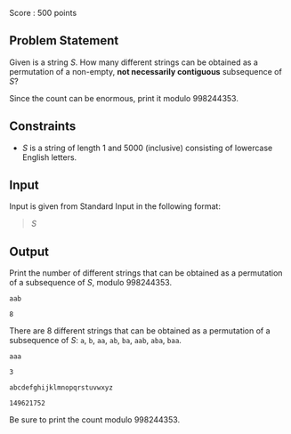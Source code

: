 Score : $500$ points

## Problem Statement

Given is a string $S$. How many different strings can be obtained as a permutation of a non-empty, **not necessarily contiguous** subsequence of $S$?

Since the count can be enormous, print it modulo $998244353$.

## Constraints

- $S$ is a string of length $1$ and $5000$ (inclusive) consisting of lowercase English letters.

## Input

Input is given from Standard Input in the following format:

> $S$

## Output

Print the number of different strings that can be obtained as a permutation of a subsequence of $S$, modulo $998244353$.

```input1
aab
```

```output1
8
```

There are $8$ different strings that can be obtained as a permutation of a subsequence of $S$: `a`, `b`, `aa`, `ab`, `ba`, `aab`, `aba`, `baa`.

```input2
aaa
```

```output2
3
```

```input3
abcdefghijklmnopqrstuvwxyz
```

```output3
149621752
```

Be sure to print the count modulo $998244353$.